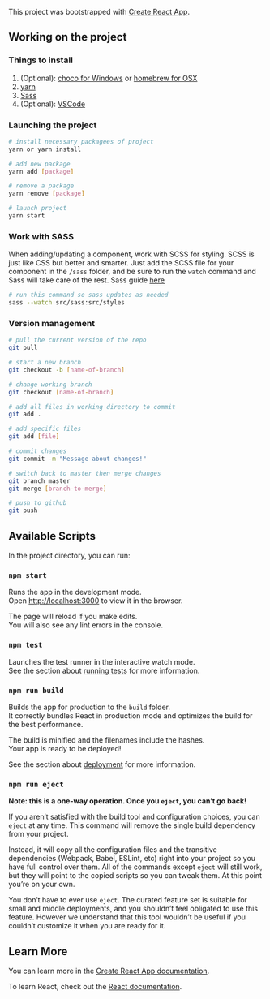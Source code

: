 This project was bootstrapped with [Create React App](https://github.com/facebook/create-react-app).

## Working on the project

### Things to install
1. (Optional): [choco for Windows](https://chocolatey.org/install) or [homebrew for OSX](https://brew.sh/)
2. [yarn](https://yarnpkg.com/lang/en/docs/install/#windows-stable)
3. [Sass](https://sass-lang.com/install)
4. (Optional): [VSCode](https://code.visualstudio.com/download)

### Launching the project
```bash
# install necessary packagees of project
yarn or yarn install

# add new package
yarn add [package]

# remove a package
yarn remove [package]

# launch project
yarn start
```

### Work with SASS

When adding/updating a component, work with SCSS for styling. SCSS is just like CSS but better and smarter. Just add the SCSS file for your component in the `/sass` folder, and be sure to run the `watch` command and Sass will take care of the rest. Sass guide [here](https://sass-lang.com/guide)

```bash
# run this command so sass updates as needed
sass --watch src/sass:src/styles
```


### Version management
```bash
# pull the current version of the repo
git pull

# start a new branch
git checkout -b [name-of-branch]

# change working branch
git checkout [name-of-branch]

# add all files in working directory to commit
git add .

# add specific files
git add [file]

# commit changes
git commit -m "Message about changes!"

# switch back to master then merge changes
git branch master
git merge [branch-to-merge]

# push to github
git push
```

## Available Scripts

In the project directory, you can run:

### `npm start`

Runs the app in the development mode.<br>
Open [http://localhost:3000](http://localhost:3000) to view it in the browser.

The page will reload if you make edits.<br>
You will also see any lint errors in the console.

### `npm test`

Launches the test runner in the interactive watch mode.<br>
See the section about [running tests](https://facebook.github.io/create-react-app/docs/running-tests) for more information.

### `npm run build`

Builds the app for production to the `build` folder.<br>
It correctly bundles React in production mode and optimizes the build for the best performance.

The build is minified and the filenames include the hashes.<br>
Your app is ready to be deployed!

See the section about [deployment](https://facebook.github.io/create-react-app/docs/deployment) for more information.

### `npm run eject`

**Note: this is a one-way operation. Once you `eject`, you can’t go back!**

If you aren’t satisfied with the build tool and configuration choices, you can `eject` at any time. This command will remove the single build dependency from your project.

Instead, it will copy all the configuration files and the transitive dependencies (Webpack, Babel, ESLint, etc) right into your project so you have full control over them. All of the commands except `eject` will still work, but they will point to the copied scripts so you can tweak them. At this point you’re on your own.

You don’t have to ever use `eject`. The curated feature set is suitable for small and middle deployments, and you shouldn’t feel obligated to use this feature. However we understand that this tool wouldn’t be useful if you couldn’t customize it when you are ready for it.

## Learn More

You can learn more in the [Create React App documentation](https://facebook.github.io/create-react-app/docs/getting-started).

To learn React, check out the [React documentation](https://reactjs.org/).

